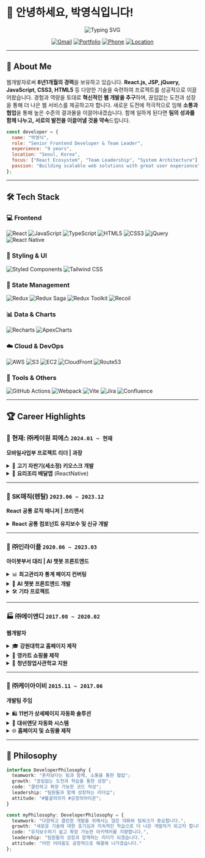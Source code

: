 # 👋 안녕하세요, 박영식입니다!

<div align="center">
  
![Typing SVG](https://readme-typing-svg.herokuapp.com?font=Fira+Code&size=30&pause=1000&color=36BCF7&width=600&lines=Senior+Frontend+Developer;9+Years+Experience;React+%7C+JavaScript+Expert;Team+Leader+%26+Mentor)

[![Gmail](https://img.shields.io/badge/Gmail-D14836?style=for-the-badge&logo=gmail&logoColor=white)](mailto:iiiizxc123@naver.com)
[![Portfolio](https://img.shields.io/badge/Portfolio-FF5722?style=for-the-badge&logo=todoist&logoColor=white)](https://www.notion.so/95cff13806714fefba31cc8227fc76c9?pvs=4)
[![Phone](https://img.shields.io/badge/Phone-25D366?style=for-the-badge&logo=whatsapp&logoColor=white)](tel:01058004124)
[![Location](https://img.shields.io/badge/Seoul,%20Korea-FF6B6B?style=for-the-badge&logo=google-maps&logoColor=white)](https://maps.google.com)

</div>

---

## 🚀 About Me

웹개발자로써 **8년1개월의 경력**을 보유하고 있습니다. **React.js, JSP, jQuery, JavaScript, CSS3, HTML5** 등 다양한 기술을 숙련하여 프로젝트를 성공적으로 이끌어왔습니다. 
경험과 역량을 토대로 **혁신적인 웹 개발을 추구**하며, 끊임없는 도전과 성장을 통해 더 나은 웹 서비스를 제공하고자 합니다. 새로운 도전에 적극적으로 임해 **소통과 협업**을 통해 높은 수준의 결과물을 이끌어내겠습니다. 함께 일하게 된다면 **팀의 성과를 함께 나누고, 서로의 발전을 이끌어낼 것을 약속**드립니다.

```javascript
const developer = {
  name: "박영식",
  role: "Senior Frontend Developer & Team Leader",
  experience: "9 years",
  location: "Seoul, Korea",
  focus: ["React Ecosystem", "Team Leadership", "System Architecture"],
  passion: "Building scalable web solutions with great user experience"
};
```

---

## 🛠️ Tech Stack

### 💻 Frontend
![React](https://img.shields.io/badge/React-61DAFB?style=for-the-badge&logo=react&logoColor=black)
![JavaScript](https://img.shields.io/badge/JavaScript-F7DF1E?style=for-the-badge&logo=javascript&logoColor=black)
![TypeScript](https://img.shields.io/badge/TypeScript-3178C6?style=for-the-badge&logo=typescript&logoColor=white)
![HTML5](https://img.shields.io/badge/HTML5-E34F26?style=for-the-badge&logo=html5&logoColor=white)
![CSS3](https://img.shields.io/badge/CSS3-1572B6?style=for-the-badge&logo=css3&logoColor=white)
![jQuery](https://img.shields.io/badge/jQuery-0769AD?style=for-the-badge&logo=jquery&logoColor=white)
![React Native](https://img.shields.io/badge/React_Native-61DAFB?style=for-the-badge&logo=react&logoColor=black)

### 🎨 Styling & UI
![Styled Components](https://img.shields.io/badge/Styled_Components-DB7093?style=for-the-badge&logo=styled-components&logoColor=white)
![Tailwind CSS](https://img.shields.io/badge/Tailwind_CSS-38B2AC?style=for-the-badge&logo=tailwind-css&logoColor=white)

### 🔄 State Management
![Redux](https://img.shields.io/badge/Redux-764ABC?style=for-the-badge&logo=redux&logoColor=white)
![Redux Saga](https://img.shields.io/badge/Redux_Saga-999999?style=for-the-badge&logo=redux-saga&logoColor=white)
![Redux Toolkit](https://img.shields.io/badge/Redux_Toolkit-764ABC?style=for-the-badge&logo=redux&logoColor=white)
![Recoil](https://img.shields.io/badge/Recoil-3578E5?style=for-the-badge&logo=facebook&logoColor=white)

### 📊 Data & Charts
![Recharts](https://img.shields.io/badge/Recharts-FF6B6B?style=for-the-badge&logo=chartdotjs&logoColor=white)
![ApexCharts](https://img.shields.io/badge/ApexCharts-008FFB?style=for-the-badge&logo=apollographql&logoColor=white)

### ☁️ Cloud & DevOps
![AWS](https://img.shields.io/badge/AWS-232F3E?style=for-the-badge&logo=amazon-aws&logoColor=white)
![S3](https://img.shields.io/badge/Amazon_S3-569A31?style=for-the-badge&logo=amazon-s3&logoColor=white)
![EC2](https://img.shields.io/badge/Amazon_EC2-FF9900?style=for-the-badge&logo=amazon-ec2&logoColor=white)
![CloudFront](https://img.shields.io/badge/Amazon_CloudFront-232F3E?style=for-the-badge&logo=amazon-aws&logoColor=white)
![Route53](https://img.shields.io/badge/Amazon_Route53-232F3E?style=for-the-badge&logo=amazon-aws&logoColor=white)

### 🔧 Tools & Others
![GitHub Actions](https://img.shields.io/badge/GitHub_Actions-2088FF?style=for-the-badge&logo=github-actions&logoColor=white)
![Webpack](https://img.shields.io/badge/Webpack-8DD6F9?style=for-the-badge&logo=webpack&logoColor=black)
![Vite](https://img.shields.io/badge/Vite-646CFF?style=for-the-badge&logo=vite&logoColor=white)
![Jira](https://img.shields.io/badge/Jira-0052CC?style=for-the-badge&logo=jira&logoColor=white)
![Confluence](https://img.shields.io/badge/Confluence-172B4D?style=for-the-badge&logo=confluence&logoColor=white)

---

## 🏆 Career Highlights

### 🎯 **현재: ㈜케이원 피에스** `2024.01 ~ 현재`
**모바일사업부 프로젝트 리더 | 과장**

<details>
<summary>🥩 <strong>고기 자판기(세소정) 키오스크 개발</strong></summary>

- **5인 개발팀 리딩** (백엔드 2명, 프론트엔드 3명)
- **애자일 방법론 도입** (Confluence, Jira) → 일정 준수율 **70% 달성**
- **AWS 인프라 최적화** → 시스템 응답속도 **30% 개선**
- **CI/CD 파이프라인 구축** → 배포시간 **50% 단축**
- **Web Serial API 활용** → 하드웨어 실시간 데이터 처리 **98% 성공률**

</details>

<details>
<summary>📱 <strong>요리조리 배달앱</strong> (ReactNative)</summary>

- React Native 초기 환경설정 및 아키텍처 설계
- 화면 퍼블리싱 및 API 통신 테스트

</details>

---

### 💼 **SK매직(렌탈)** `2023.06 ~ 2023.12`
**React 공통 로직 매니저 | 프리랜서**

<details>
<summary><strong>React 공통 컴포넌트 유지보수 및 신규 개발</strong></summary>

- **공통 컴포넌트 모듈화** → 개발 효율성 **25% 향상**
- **IBSHEET 버전 업그레이드** → 데이터 조회 속도 **15% 개선**
- **표준화 작업** → 컴포넌트 일관성 및 유지보수성 강화
- **개발자 온보딩 시간 15% 단축** (튜토리얼 페이지 제작)

</details>

---

### 🏢 **㈜인라이플** `2020.06 ~ 2023.03`
**아이봇부서 대리 | AI 챗봇 프론트엔드**

<details>
<summary>📊 <strong>최고관리자 통계 페이지 컨버팅</strong></summary>

- **PHP → React 전환** → 로딩 속도 **40% 개선**
- **아토믹 디자인 패턴 적용** → 재사용성 **30% 향상**
- **데이터 시각화** (Apexcharts, Recharts) → 분석 효율성 증대

</details>

<details>
<summary>🤖 <strong>AI 챗봇 프론트엔드 개발</strong></summary>

- **다양한 템플릿 지원** (B, C, D 레이아웃)
- **전북은행 커스터마이징** → 고객 만족도 **20% 증가**
- **매체사 광고 스크립트 개발** → 광고 효과 개선

</details>

<details>
<summary>🛠️ <strong>기타 프로젝트</strong></summary>

- **슈퍼어드민 대시보드** 개발 (데이터 관리 및 회원 정보 관리)
- **아웃바이저 프로젝트** 퍼블리싱 (React 스타일컴포넌트 활용)
- **어드민 페이지** 개발 (Spring, JSTL 활용)

</details>

---

### 🏭 **㈜에이앤디** `2017.08 ~ 2020.02`
**웹개발자**

<details>
<summary>🎓 <strong>강원대학교 홈페이지 제작</strong></summary>

- **다전공 홈페이지** 그누보드 개발
- **교원양성지원센터 홈페이지** 그누보드 개발  
- **교원초빙 홈페이지** 그누보드 개발

</details>

<details>
<summary>🛒 <strong>영카트 쇼핑몰 제작</strong></summary>

- **춘천시 소상공인 쇼핑몰** 제작 (농장, 시장, 제조업)
- 그누보드5, 영카트5 활용한 효율적 웹사이트 구축

</details>

<details>
<summary>🚀 <strong>청년창업사관학교 지원</strong></summary>

- **동호회 매칭 플랫폼** 사업계획서 작성
- 강원대학교 청년지원 사업 수료 및 PPT 발표

</details>

---

### 🏢 **㈜케이아이비** `2015.11 ~ 2017.06`
**개발팀 주임**

<details>
<summary>🛍️ <strong>11번가 상세페이지 자동화 솔루션</strong></summary>

- **상세페이지 자동화** 웹퍼블리싱 작업
- **솔루션 테스트** 및 오류 체크
- SK와의 협업을 통한 자동화 솔루션 개발

</details>

<details>
<summary>🔬 <strong>대쉬앤닷 자동화 시스템</strong></summary>

- **정부지원 사업** 연구원 참여
- **자동화 솔루션** 홈페이지 웹퍼블리싱
- 솔루션 테스트 및 품질 관리

</details>

<details>
<summary>🌐 <strong>홈페이지 및 쇼핑몰 제작</strong></summary>

- **다양한 업종** 홈페이지 및 쇼핑몰 개발
- **카페24, 그누보드5** CMS 활용
- HTML, jQuery, JavaScript, CSS3, PHP 기술 스택

</details>

---

## 🎯 Philosophy

```typescript
interface DeveloperPhilosophy {
  teamwork: "혼자보다는 팀과 함께, 소통을 통한 협업";
  growth: "끊임없는 도전과 학습을 통한 성장";
  code: "클린하고 확장 가능한 코드 작성";
  leadership: "팀원들과 함께 성장하는 리더십";
  attitude: "#불굴의의지 #긍정의아이콘";
}

const myPhilosophy: DeveloperPhilosophy = {
  teamwork: "다양하고 클린한 개발을 위해서는 많은 대화와 팀워크가 중요합니다.",
  growth: "새로운 기술에 대한 호기심과 지속적인 학습으로 더 나은 개발자가 되고자 합니다.",
  code: "유지보수하기 쉽고 확장 가능한 아키텍처를 지향합니다.",
  leadership: "팀원들의 성장과 함께하는 리더가 되겠습니다.",
  attitude: "어떤 어려움도 긍정적으로 해결해 나가겠습니다."
};
```
